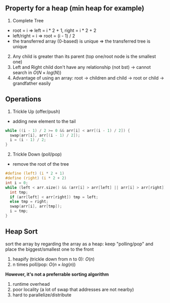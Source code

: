 ## Property for a heap (min heap for example)

1. Complete Tree
  - root = i => left = i * 2 + 1, right = i * 2 + 2 
  - left/right = i => root = (i - 1) / 2
  - the transferred array (0-based) is unique => the transferred tree is unique
2. Any child is greater than its parent (top one/root node is the smallest one)
3. Left and Right child don't have any relationship (not bst) -> cannot search in $O(N \times log(N))$
4. Advantage of using an array: root -> children and child -> root or child -> grandfather easily

## Operations

1. Trickle Up (offer/push)
  - adding new element to the tail

```c
while ((i - 1) / 2 >= 0 && arr[i] < arr[(i - 1) / 2]) {
  swap(arr[i], arr[(i - 1) / 2]);
  i = (i - 1) / 2;
}
```

2. Trickle Down (poll/pop)
  - remove the root of the tree

```c
#define (left) (i * 2 + 1)
#define (right) (i * 2 + 2)
int i = 0;
while (left < arr.size() && (arr[i] > arr[left] || arr[i] > arr[right])) {
  int tmp;
  if (arr[left] < arr[right]) tmp = left; 
  else tmp = right;
  swap(arr[i], arr[tmp]);
  i = tmp;
}
```

## Heap Sort

sort the array by regarding the array as a heap:
keep "polling/pop" and place the biggest/smallest one to the front

1. heapify (trickle down from n to 0): $O(n)$
2. n times poll/pop: $O(n \times log(n))$

**However, it's not a preferrable sorting algorithm**

1. runtime overhead
2. poor locality (a lot of swap that addresses are not nearby)
3. hard to parallelize/distribute

